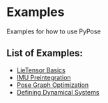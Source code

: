 # Examples

Examples for how to use PyPose

## List of Examples:

* [LieTensor Basics](./lietensor)
* [IMU Preintegration](./module/imu)
* [Pose Graph Optimization](./module/pgo)
* [Defining Dynamical Systems](./module/dynamics)
